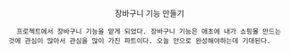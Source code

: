<center>장바구니 기능 만들기</center>

      프로젝트에서 장바구니 기능을 맡게 되었다. 장바구니 기능은 애초에 내가 쇼핑몰 만드는 것에 관심이 많아서 관심을 많이 가진 파트이다. 오늘 안으로 완성해야하는데 기대된다.